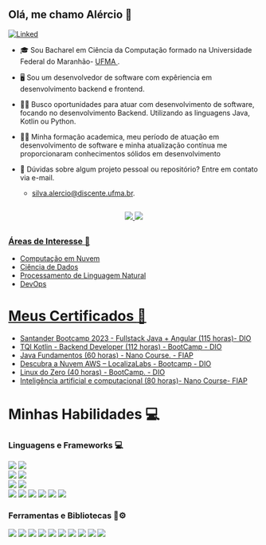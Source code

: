 <!--
**alerciosilva9/alerciosilva9** is a ✨ _special_ ✨ repository because its `README.md` (this file) appears on your GitHub profile.
-->
  
## Olá, me chamo Alércio  🙋


<a href="https://www.linkedin.com/in/alerciosilva/">
  <img  alt="Linked" width="22px" src="https://raw.githubusercontent.com/gilbarbara/logos/bea0759cf5fbfaad7e92e6032ff9481dd82de561/logos/linkedin-icon.svg" />
</a>





<!--LATTES
<a href="http://lattes.cnpq.br/4253412015055612">
  <img align="left" alt="Abhishek's LinkedIN" width="22px" src="https://www.ufpb.br/ppgs/contents/imagens/logo-lattes.png/@@images/image.png" />
</a>
-->



<br />

<p align="left">

- 🎓 Sou Bacharel em Ciência da Computação formado na Universidade Federal do Maranhão- [UFMA ](https://portais.ufma.br/PortalUfma/). 
- :desktop_computer: Sou um desenvolvedor de software com expêriencia em desenvolvimento backend e frontend.
- 👨‍💻  Busco oportunidades para atuar com desenvolvimento de software, focando no desenvolvimento Backend. Utilizando as linguagens Java, Kotlin ou Python.
- :man_teacher: Minha formação academica, meu período de atuação em desenvolvimento de software e minha atualização contínua me proporcionaram conhecimentos sólidos em desenvolvimento

- 💼 Dúvidas sobre algum projeto pessoal ou repositório? Entre em contato via e-mail. 
	- silva.alercio@discente.ufma.br. 

## 


<div align="center">
  <a href="https://github.com/alerciosilva9">
<img height="180em" src="https://github-readme-stats.vercel.app/api/top-langs/?username=alerciosilva9&layout=compact&langs_count=7&theme=dracula"/>
  <img height="180em" src="https://github-readme-stats.vercel.app/api?username=alerciosilva9&show_icons=true&theme=dracula&include_all_commits=true&count_private=true"/>
  
</div>

## 

### Áreas de Interesse :round_pushpin:

- Computação em Nuvem
- Ciência de Dados
- Processamento de Linguagem Natural
- DevOps

# Meus Certificados :scroll:
- <a href="https://www.dio.me/certificate/CACF6F1C/share">Santander Bootcamp 2023 - Fullstack Java + Angular (115 horas)- DIO</a>
- <a href="https://www.dio.me/certificate/E1804905/share">TQI Kotlin - Backend Developer (112 horas) - BootCamp - DIO</a>
- <a href="https://on.fiap.com.br/pluginfile.php/1/local_nanocourses/certificado_nanocourse/33457/549f20ae60c2aee7fe0171a369e87323/certificado.png">Java Fundamentos (60 horas) - Nano Course. - FIAP</a>
- <a href="https://www.dio.me/certificate/736076DB/share">Descubra a Nuvem AWS – LocalizaLabs - Bootcamp - DIO</a>
- <a href="https://www.dio.me/certificate/68EEDB16/share">Linux do Zero (40 horas) - BootCamp. - DIO</a>
- <a href="https://on.fiap.com.br/pluginfile.php/1/local_nanocourses/certificado_nanocourse/48559/395fe2e395a5bf969788b40f4261cb56/certificado.png">Inteligência artificial e computacional (80 horas)- Nano Course- FIAP</a>




# Minhas Habilidades ‍💻



### Linguagens e Frameworks :computer:
<p>
<!--JAVA-->
<code><img height="45" src="https://img.shields.io/badge/Java-ED8B00?style=for-the-badge&logo=openjdk&logoColor=white"></code> 
<!--SPRING-->
<code><img height="45" src="https://img.shields.io/badge/Spring-6DB33F?style=for-the-badge&logo=spring&logoColor=white"></code> <br>
<!--PYTHON--> 
<code><img height="45" src="https://img.shields.io/badge/Python-FFD43B?style=for-the-badge&logo=python&logoColor=blue"></code>
<!--DJANGO-->
<code><img height="45" src="https://img.shields.io/badge/Django-092E20?style=for-the-badge&logo=django&logoColor=green"></code><br>
<!--KOTLIN-->
<code><img height="45" src="https://img.shields.io/badge/Kotlin-0095D5?&style=for-the-badge&logo=kotlin&logoColor=white"></code>
<!--C-->
<code><img height="45" src="https://img.shields.io/badge/C-00599C?style=for-the-badge&logo=c&logoColor=white"></code><br>
<!--HTML-->
<code><img height="40" src="https://img.shields.io/badge/HTML5-E34F26?style=for-the-badge&logo=html5&logoColor=white"></code>
<!--CSS-->
<code><img height="40" src="https://img.shields.io/badge/CSS3-1572B6?style=for-the-badge&logo=css3&logoColor=white"></code>
<!--JAVASCRIPT-->
<code><img height="40" src="https://img.shields.io/badge/JavaScript-323330?style=for-the-badge&logo=javascript&logoColor=F7DF1E"></code>
<code><img height="45" src="https://img.shields.io/badge/TypeScript-007ACC?style=for-the-badge&logo=typescript&logoColor=white"></code>
<!--ANGULAR-->
<code><img height="45" src="https://img.shields.io/badge/Angular-DD0031?style=for-the-badge&logo=angular&logoColor=white"></code>
<!--VUEJS-->
<code><img height="45" src="https://img.shields.io/badge/Vue%20js-35495E?style=for-the-badge&logo=vuedotjs&logoColor=4FC08D"></code>



### Ferramentas e Bibliotecas 🔧:gear:

<p>
<img src="https://img.shields.io/badge/OS-Windows-organge?logo=Windows">
<img src="https://img.shields.io/badge/OS-Linux-orange?logo=Linux">
<img src="https://img.shields.io/badge/Editor-VSCode-blue?logo=Visual%20Studio%20Code">
<img src="https://img.shields.io/badge/Editor-Intellij%20Idea-purple?logo=intellij-idea">
<img src="https://img.shields.io/badge/Editor-Eclipse-green?logo=Eclipse">

<img src="https://img.shields.io/badge/DataBase-MySQL-blue?logo=MySQL">
<img src="https://img.shields.io/badge/DataBase-PostgreSQL-blue?logo=postgresql">

<img src="https://img.shields.io/badge/Cloud-AWS-orange?logo=AWS">
<img src="https://img.shields.io/badge/Container-Docker-blue?logo=docker">

<img src="https://img.shields.io/badge/Library-Junit-red?logo=Junit">






<!--
</p>
<code><img height="40" src="https://avatars.githubusercontent.com/u/47703742?s=280&v=4"></code>
<code><img height="40" src="https://www.quintagroup.com/blog/blog-images/hero.png/@@images/851dccad-fdc3-4211-a791-50654c2357eb.png"></code>
<code><img height="40" src="https://www.kindpng.com/picc/m/100-1002417_love2d-logo-svg-hd-png-download.png"></code>
<code><img height="40" src="https://raw.githubusercontent.com/github/explore/80688e429a7d4ef2fca1e82350fe8e3517d3494d/topics/mysql/mysql.png"></code>
<code><img height="40" src="https://raw.githubusercontent.com/github/explore/80688e429a7d4ef2fca1e82350fe8e3517d3494d/topics/react/react.png"></code>
<code><img height="40" src="https://raw.githubusercontent.com/github/explore/5c058a388828bb5fde0bcafd4bc867b5bb3f26f3/topics/graphql/graphql.png"></code> 
<code><img height="40" src="https://raw.githubusercontent.com/github/explore/80688e429a7d4ef2fca1e82350fe8e3517d3494d/topics/firebase/firebase.png"></code>





![](https://komarev.com/ghpvc/?username=Alerciosilva9)
